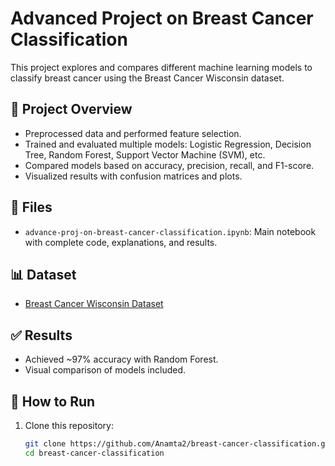 # Advanced Project on Breast Cancer Classification

This project explores and compares different machine learning models to classify breast cancer using the Breast Cancer Wisconsin dataset.

## 📌 Project Overview
- Preprocessed data and performed feature selection.
- Trained and evaluated multiple models: Logistic Regression, Decision Tree, Random Forest, Support Vector Machine (SVM), etc.
- Compared models based on accuracy, precision, recall, and F1-score.
- Visualized results with confusion matrices and plots.

## 📂 Files
- `advance-proj-on-breast-cancer-classification.ipynb`: Main notebook with complete code, explanations, and results.

## 📊 Dataset
- [Breast Cancer Wisconsin Dataset](https://www.kaggle.com/datasets/uciml/breast-cancer-wisconsin-data)

## ✅ Results
- Achieved ~97% accuracy with Random Forest.
- Visual comparison of models included.

## 🚀 How to Run
1. Clone this repository:
   ```bash
   git clone https://github.com/Anamta2/breast-cancer-classification.git
   cd breast-cancer-classification



